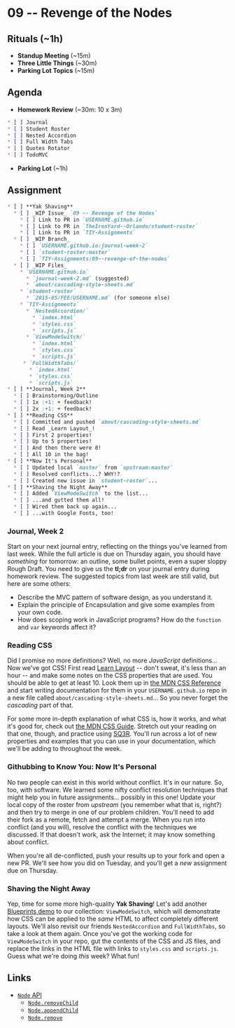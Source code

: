 # 09 -- Revenge of the Nodes

## Rituals (~1h)

* **Standup Meeting** (~15m)
* **Three Little Things** (~30m)
* **Parking Lot Topics** (~15m)

## Agenda

* **Homework Review** (~30m: 10 x 3m)
```markdown
* [ ] Journal
* [ ] Student Roster
* [ ] Nested Accordion
* [ ] Full Width Tabs
* [ ] Quotes Rotator
* [ ] TodoMVC
```
* **Parking Lot** (~1h)

## Assignment

```markdown
* [ ] **Yak Shaving**
  * [ ] _WIP Issue_ `09 -- Revenge of the Nodes`
    * [ ] Link to PR in `USERNAME.github.io`
    * [ ] Link to PR in `TheIronYard--Orlando/student-roster`
    * [ ] Link to PR in `TIY-Assignments`
  * [ ] _WIP Branch_
    * [ ] `USERNAME.github.io:journal-week-2`
    * [ ] `student-roster:master`
    * [ ] `TIY-Assignments:09--revenge-of-the-nodes`
  * [ ] _WIP Files_
    * `USERNAME.github.io`
      * `journal-week-2.md` (suggested)
      * `about/cascading-style-sheets.md`
    * `student-roster`
      * `2015-05/FEE/USERNAME.md` (for someone else)
    * `TIY-Assignments`
      * `NestedAccordion/`
        * `index.html`
        * `styles.css`
        * `scripts.js`
      * `ViewModeSwitch/`
        * `index.html`
        * `styles.css`
        * `scripts.js`
     * `FullWidthTabs/`
       * `index.html`
       * `styles.css`
       * `scripts.js`
* [ ] **Journal, Week 2**
  * [ ] Brainstorming/Outline
  * [ ] 1x :+1: + feedback!
  * [ ] 2x :+1: + feedback!
* [ ] **Reading CSS**
  * [ ] Committed and pushed `about/cascading-style-sheets.md`
  * [ ] Read _Learn Layout_!
  * [ ] First 2 properties!
  * [ ] Up to 5 properties!
  * [ ] And then there were 8!
  * [ ] All 10 in the bag!
* [ ] **Now It's Personal**
  * [ ] Updated local `master` from `upstream:master`
  * [ ] Resolved conflicts...? WHY!?
  * [ ] Created new issue in `student-roster`...
* [ ] **Shaving the Night Away**
  * [ ] Added `ViewModeSwitch` to the list...
  * [ ] ...and gutted them all!
  * [ ] Wired them back up again...
  * [ ] ...with Google Fonts, too!
```

### Journal, Week 2

Start on your next journal entry, reflecting on the things you've learned from last week. While the full article is due on Thursday again, you should have _something_ for tomorrow: an outline, some bullet points, even a super sloppy Rough Draft. You need to give us the **tl;dr** on your journal entry during homework review. The suggested topics from last week are still valid, but here are some others:

* Describe the MVC pattern of software design, as you understand it.
* Explain the principle of Encapsulation and give some examples from your own code.
* How does scoping work in JavaScript programs? How do the `function` and `var` keywords affect it?

### Reading CSS

Did I promise no more definitions? Well, no more _JavaScript_ definitions... Now we've got CSS! First read [Learn Layout](http://learnlayout.com) -- don't sweat, it's less than an hour -- and make some notes on the CSS properties that are used. You should be able to get at least 10. Look them up in [the MDN CSS Reference](https://developer.mozilla.org/en-US/docs/Web/CSS/Reference) and start writing documentation for them in your `USERNAME.github.io` repo in a new file called `about/cascading-style-sheets.md`... So you never forget the _cascading_ part of that.

For some more in-depth explanation of what CSS is, how it works, and what it's good for, check out [the MDN CSS Guide](https://developer.mozilla.org/en-US/docs/Web/Guide/CSS). Stretch out your reading on that one, though, and practice using [SQ3R](http://en.m.wikipedia.org/wiki/SQ3R). You'll run across a lot of new properties and examples that you can use in your documentation, which we'll be adding to throughout the week.

### Githubbing to Know You: Now It's Personal

No two people can exist in this world without conflict. It's in our nature. So, too, with software. We learned some nifty conflict resolution techniques that might help you in future assignments... possibly in this one! Update your local copy of the roster from _upstream_ (you remember what that is, right?) and then try to merge in one of our problem children. You'll need to add their fork as a remote, fetch and attempt a merge. When you run into conflict (and you will), resolve the conflict with the techniques we discussed. If that doesn't work, ask the Internet; it may know something about conflict.

When you're all de-conflicted, push your results up to your fork and open a new PR. We'll see how you did on Tuesday, and you'll get a _new_ assignment due on Thursday.

### Shaving the Night Away

Yep, time for some more high-quality **Yak Shaving**! Let's add another [Blueprints demo](http://tympanus.net/codrops/category/blueprints/) to our collection: `ViewModeSwitch`, which will demonstrate how CSS can be applied to the _same_ HTML to affect completely different layouts. We'll also revisit our friends `NestedAccordion` and `FullWidthTabs`, so take a look at them again. Once you've got the working code for `ViewModeSwitch` in your repo, gut the contents of the CSS and JS files, and replace the links in the HTML file with links to `styles.css` and `scripts.js`. Guess what we're doing _this_ week? What fun!

## Links

* [`Node` API](https://developer.mozilla.org/en-US/docs/Web/API/Node)
  * [`Node.removeChild`](https://developer.mozilla.org/en-US/docs/Web/API/Node/removeChild)
  * [`Node.appendChild`](https://developer.mozilla.org/en-US/docs/Web/API/Node/appendChild)
  * [`Node.remove`](https://developer.mozilla.org/en-US/docs/Web/API/ChildNode/remove)
